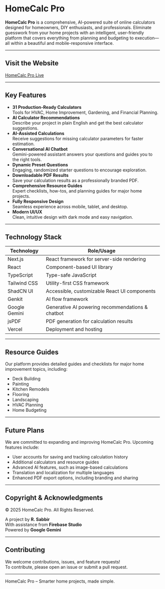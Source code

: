 # HomeCalc Pro

**HomeCalc Pro** is a comprehensive, AI-powered suite of online calculators designed for homeowners, DIY enthusiasts, and professionals. Eliminate guesswork from your home projects with an intelligent, user-friendly platform that covers everything from planning and budgeting to execution—all within a beautiful and mobile-responsive interface.

---

## Visit the Website

[HomeCalc Pro Live](https://homecalcpro.vercel.app/)

---

## Key Features

- **31 Production-Ready Calculators**  
  Tools for HVAC, Home Improvement, Gardening, and Financial Planning.
- **AI Calculator Recommendations**  
  Describe your project in plain English and get the best calculator suggestions.
- **AI-Assisted Calculations**  
  Receive suggestions for missing calculator parameters for faster estimation.
- **Conversational AI Chatbot**  
  Gemini-powered assistant answers your questions and guides you to the right tools.
- **Dynamic Preset Questions**  
  Engaging, randomized starter questions to encourage exploration.
- **Downloadable PDF Results**  
  Save your calculation results as a professionally branded PDF.
- **Comprehensive Resource Guides**  
  Expert checklists, how-tos, and planning guides for major home projects.
- **Fully Responsive Design**  
  Seamless experience across mobile, tablet, and desktop.
- **Modern UI/UX**  
  Clean, intuitive design with dark mode and easy navigation.

---

## Technology Stack

| Technology      | Role/Usage                                       |
| --------------- | ------------------------------------------------ |
| Next.js         | React framework for server-side rendering        |
| React           | Component-based UI library                       |
| TypeScript      | Type-safe JavaScript                             |
| Tailwind CSS    | Utility-first CSS framework                      |
| ShadCN UI       | Accessible, customizable React UI components     |
| Genkit          | AI flow framework                                |
| Google Gemini   | Generative AI powering recommendations & chatbot |
| jsPDF           | PDF generation for calculation results           |
| Vercel          | Deployment and hosting                           |

---

## Resource Guides

Our platform provides detailed guides and checklists for major home improvement topics, including:

- Deck Building
- Painting
- Kitchen Remodels
- Flooring
- Landscaping
- HVAC Planning
- Home Budgeting

---

## Future Plans

We are committed to expanding and improving HomeCalc Pro. Upcoming features include:

- User accounts for saving and tracking calculation history
- Additional calculators and resource guides
- Advanced AI features, such as image-based calculations
- Translation and localization for multiple languages
- Enhanced PDF export options, including branding and sharing

---

## Copyright & Acknowledgments

© 2025 HomeCalc Pro. All Rights Reserved.

A project by **R. Sabbir**  
With assistance from **Firebase Studio**  
Powered by **Google Gemini**

---

## Contributing

We welcome contributions, issues, and feature requests!  
To contribute, please open an issue or submit a pull request.

---

HomeCalc Pro – Smarter home projects, made simple.
